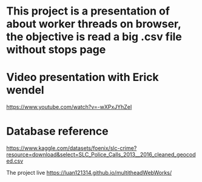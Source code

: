 # This project is a presentation of about worker threads on browser, the objective is read a big .csv file without stops page


# Video presentation with Erick wendel
https://www.youtube.com/watch?v=-wXPxJYhZeI

# Database reference
https://www.kaggle.com/datasets/foenix/slc-crime?resource=download&select=SLC_Police_Calls_2013__2016_cleaned_geocoded.csv


The project live 
https://luan121314.github.io/multitheadWebWorks/ 